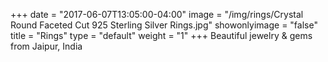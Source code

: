 +++
date = "2017-06-07T13:05:00-04:00"
image = "/img/rings/Crystal Round Faceted Cut 925 Sterling Silver Rings.jpg"
showonlyimage = "false"
title = "Rings"
type = "default"
weight = "1"
+++
Beautiful jewelry & gems from Jaipur, India
